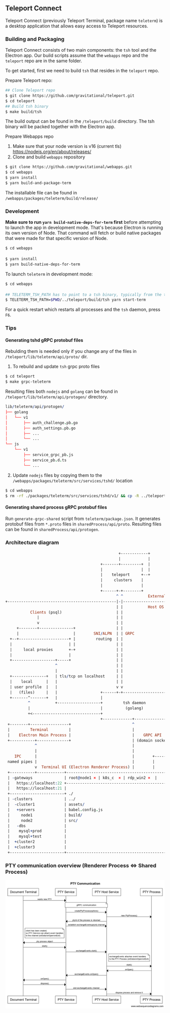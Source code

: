 ## Teleport Connect

Teleport Connect (previously Teleport Terminal, package name `teleterm`) is a desktop application that allows easy access to Teleport resources.

### Building and Packaging

Teleport Connect consists of two main components: the `tsh` tool and the Electron app. Our build
scripts assume that the `webapps` repo and the `teleport` repo are in the same folder.

To get started, first we need to build `tsh` that resides in the `teleport` repo.

Prepare Teleport repo:

```bash
## Clone Teleport repo
$ git clone https://github.com/gravitational/teleport.git
$ cd teleport
## Build tsh binary
$ make build/tsh
```

The build output can be found in the `/teleport/build` directory. The tsh binary will be packed
together with the Electron app.

Prepare Webapps repo

1. Make sure that your node version is v16 (current tls) https://nodejs.org/en/about/releases/
2. Clone and build `webapps` repository

```bash
$ git clone https://github.com/gravitational/webapps.git
$ cd webapps
$ yarn install
$ yarn build-and-package-term
```

The installable file can be found in `/webapps/packages/teleterm/build/release/`

### Development

**Make sure to run `yarn build-native-deps-for-term` first** before attempting to launch the app in
development mode. That's because Electron is running its own version of Node. That command will
fetch or build native packages that were made for that specific version of Node.

```sh
$ cd webapps

$ yarn install
$ yarn build-native-deps-for-term
```

To launch `teleterm` in development mode:

```sh
$ cd webapps

## TELETERM_TSH_PATH has to point to a tsh binary, typically from the teleport repo.
$ TELETERM_TSH_PATH=$PWD/../teleport/build/tsh yarn start-term
```

For a quick restart which restarts all processes and the `tsh` daemon, press `F6`.

### Tips

#### Generating tshd gRPC protobuf files

Rebulding them is needed only if you change any of the files in `/teleport/lib/teleterm/api/proto/`
dir.

1. To rebuild and update `tsh` grpc proto files

```sh
$ cd teleport
$ make grpc-teleterm
```

Resulting files both `nodejs` and `golang` can be found in `/teleport/lib/teleterm/api/protogen/` directory.

```pro
lib/teleterm/api/protogen/
├── golang
│   └── v1
│       ├── auth_challenge.pb.go
│       ├── auth_settings.pb.go
│       ├── ...
│       └── ...
└── js
    └── v1
        ├── service_grpc_pb.js
        ├── service_pb.d.ts
        └── ...
```

2. Update `nodejs` files by copying them to the `/webapps/packages/teleterm/src/services/tshd/` location

```sh
$ cd webapps
$ rm -rf ./packages/teleterm/src/services/tshd/v1/ && cp -R ../teleport/lib/teleterm/api/protogen/js/v1 ./packages/teleterm/src/services/tshd/v1
```

#### Generating shared process gRPC protobuf files

Run `generate-grpc-shared` script from `teleterm/package.json`.
It generates protobuf files from `*.proto` files in `sharedProcess/api/proto`.
Resulting files can be found in `sharedProcess/api/protogen`.

### Architecture diagram

```pro
                                                  +------------+
                                                  |            |
                                          +-------+---------+  |
                                          |                 |  |
                                          |    teleport     +--+
                                          |     clusters    |
                                          |                 |
                                          +------+-+--------+
                                                 ^ ^           External Network
+------------------------------------------------|-|--------------------------------------------------------------+
                                                 | |           Host OS
           Clients (psql)                        | |
              |                                  | |
              v                                  | |
     +--------+---------------+                  | |
     |                        |        SNI/ALPN  | | GRPC
  +--+----------------------+ |         routing  | |
  |                         | |                  | |
  |     local proxies       +-+                  | |
  |                         |                    | |
  +-------------------+-----+                    | |
                      ^                          | |
                      |                          | |
  +---------------+   | tls/tcp on localhost     | |
  |    local      |   |                          | |
  | user profile  |   |                          v v
  |   (files)     |   |                   +------+-+-------------------+        +-------------------------------+
  +-------^-------+   |                   |                            |        |                               |
          ^           +-------------------+         tsh daemon         |        |    Electron Shared Process    |
          |                               |          (golang)          |        |            (PTY)              |
          +<------------------------------+                            |        |                               |
                                          +-------------+--------------+        +-------------------------------+
 +--------+-----------------+                           ^                                       ^
 |         Terminal         |                           |                                       |
 |    Electron Main Process |                           |    GRPC API                           |   GRPC API
 +-----------+--------------+                           | (domain socket)                       |   (domain socket)
             ^                                          |                                       |
             |                                          |                                       |
    IPC      |                                          |        +------------------------------+
 named pipes |                                          |        |
             v  Terminal UI (Electron Renderer Process) |        |
 +-----------+------------+---------------------------------------------+
 | -gateways              | root@node1 × | k8s_c  × | rdp_win2 ×  |     |
 |   https://localhost:22 +---------------------------------------------+
 |   https://localhost:21 |                                             |
 +------------------------+ ./                                          |
 | -clusters              | ../                                         |
 |  -cluster1             | assets/                                     |
 |   +servers             | babel.config.js                             |
 |     node1              | build/                                      |
 |     node2              | src/                                        |
 |   -dbs                 |                                             |
 |    mysql+prod          |                                             |
 |    mysql+test          |                                             |
 |  +cluster2             |                                             |
 |  +cluster3             |                                             |
 +------------------------+---------------------------------------------+
```

### PTY communication overview (Renderer Process <=> Shared Process)

![PTY communication](docs/ptyCommunication.png)
